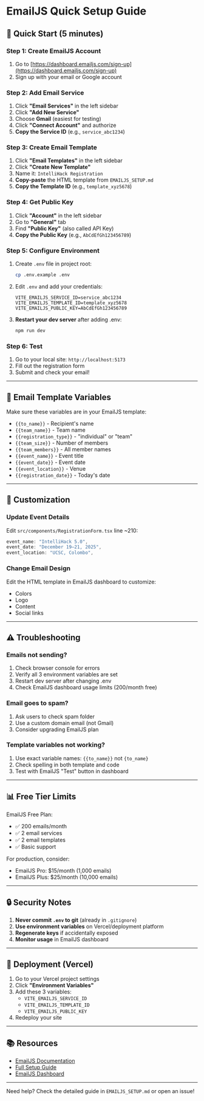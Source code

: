 # EmailJS Quick Setup Guide

## 🚀 Quick Start (5 minutes)

### Step 1: Create EmailJS Account

1. Go to [https://dashboard.emailjs.com/sign-up](https://dashboard.emailjs.com/sign-up)
2. Sign up with your email or Google account

### Step 2: Add Email Service

1. Click **"Email Services"** in the left sidebar
2. Click **"Add New Service"**
3. Choose **Gmail** (easiest for testing)
4. Click **"Connect Account"** and authorize
5. **Copy the Service ID** (e.g., `service_abc1234`)

### Step 3: Create Email Template

1. Click **"Email Templates"** in the left sidebar
2. Click **"Create New Template"**
3. Name it: `IntelliHack Registration`
4. **Copy-paste** the HTML template from `EMAILJS_SETUP.md`
5. **Copy the Template ID** (e.g., `template_xyz5678`)

### Step 4: Get Public Key

1. Click **"Account"** in the left sidebar
2. Go to **"General"** tab
3. Find **"Public Key"** (also called API Key)
4. **Copy the Public Key** (e.g., `AbCdEfGh123456789`)

### Step 5: Configure Environment

1. Create `.env` file in project root:

    ```bash
    cp .env.example .env
    ```

2. Edit `.env` and add your credentials:

    ```env
    VITE_EMAILJS_SERVICE_ID=service_abc1234
    VITE_EMAILJS_TEMPLATE_ID=template_xyz5678
    VITE_EMAILJS_PUBLIC_KEY=AbCdEfGh123456789
    ```

3. **Restart your dev server** after adding .env:
    ```bash
    npm run dev
    ```

### Step 6: Test

1. Go to your local site: `http://localhost:5173`
2. Fill out the registration form
3. Submit and check your email!

---

## 📧 Email Template Variables

Make sure these variables are in your EmailJS template:

-   `{{to_name}}` - Recipient's name
-   `{{team_name}}` - Team name
-   `{{registration_type}}` - "individual" or "team"
-   `{{team_size}}` - Number of members
-   `{{team_members}}` - All member names
-   `{{event_name}}` - Event title
-   `{{event_date}}` - Event date
-   `{{event_location}}` - Venue
-   `{{registration_date}}` - Today's date

---

## 🎨 Customization

### Update Event Details

Edit `src/components/RegistrationForm.tsx` line ~210:

```typescript
event_name: "IntelliHack 5.0",
event_date: "December 19–21, 2025",
event_location: "UCSC, Colombo",
```

### Change Email Design

Edit the HTML template in EmailJS dashboard to customize:

-   Colors
-   Logo
-   Content
-   Social links

---

## ⚠️ Troubleshooting

### Emails not sending?

1. Check browser console for errors
2. Verify all 3 environment variables are set
3. Restart dev server after changing .env
4. Check EmailJS dashboard usage limits (200/month free)

### Email goes to spam?

1. Ask users to check spam folder
2. Use a custom domain email (not Gmail)
3. Consider upgrading EmailJS plan

### Template variables not working?

1. Use exact variable names: `{{to_name}}` not `{to_name}`
2. Check spelling in both template and code
3. Test with EmailJS "Test" button in dashboard

---

## 📊 Free Tier Limits

EmailJS Free Plan:

-   ✅ 200 emails/month
-   ✅ 2 email services
-   ✅ 2 email templates
-   ✅ Basic support

For production, consider:

-   EmailJS Pro: $15/month (1,000 emails)
-   EmailJS Plus: $25/month (10,000 emails)

---

## 🔒 Security Notes

1. **Never commit `.env` to git** (already in `.gitignore`)
2. **Use environment variables** on Vercel/deployment platform
3. **Regenerate keys** if accidentally exposed
4. **Monitor usage** in EmailJS dashboard

---

## 🚀 Deployment (Vercel)

1. Go to your Vercel project settings
2. Click **"Environment Variables"**
3. Add these 3 variables:
    - `VITE_EMAILJS_SERVICE_ID`
    - `VITE_EMAILJS_TEMPLATE_ID`
    - `VITE_EMAILJS_PUBLIC_KEY`
4. Redeploy your site

---

## 📚 Resources

-   [EmailJS Documentation](https://www.emailjs.com/docs/)
-   [Full Setup Guide](./EMAILJS_SETUP.md)
-   [EmailJS Dashboard](https://dashboard.emailjs.com/)

---

Need help? Check the detailed guide in `EMAILJS_SETUP.md` or open an issue!
